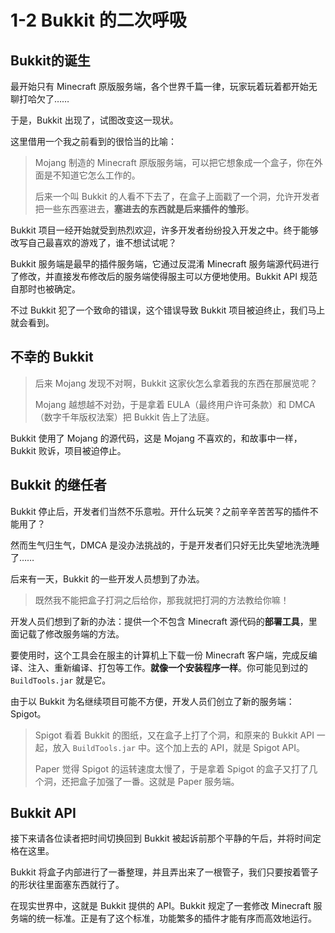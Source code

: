 # 1-2 Bukkit 的二次呼吸

## Bukkit的诞生

最开始只有 Minecraft 原版服务端，各个世界千篇一律，玩家玩着玩着都开始无聊打哈欠了……

于是，Bukkit 出现了，试图改变这一现状。

这里借用一个我之前看到的很恰当的比喻：

> Mojang 制造的 Minecraft 原版服务端，可以把它想象成一个盒子，你在外面是不知道它怎么工作的。
>
> 后来一个叫 Bukkit 的人看不下去了，在盒子上面戳了一个洞，允许开发者把一些东西塞进去，**塞进去的东西就是后来插件的雏形**。

Bukkit 项目一经开始就受到热烈欢迎，许多开发者纷纷投入开发之中。终于能够改写自己最喜欢的游戏了，谁不想试试呢？

Bukkit 服务端是最早的插件服务端，它通过反混淆 Minecraft 服务端源代码进行了修改，并直接发布修改后的服务端使得服主可以方便地使用。Bukkit API 规范自那时也被确定。

不过 Bukkit 犯了一个致命的错误，这个错误导致 Bukkit 项目被迫终止，我们马上就会看到。

## 不幸的 Bukkit

> 后来 Mojang 发现不对啊，Bukkit 这家伙怎么拿着我的东西在那展览呢？
>
> Mojang 越想越不对劲，于是拿着 EULA（最终用户许可条款）和 DMCA（数字千年版权法案）把 Bukkit 告上了法庭。

Bukkit 使用了 Mojang 的源代码，这是 Mojang 不喜欢的，和故事中一样，Bukkit 败诉，项目被迫停止。

## Bukkit 的继任者

Bukkit 停止后，开发者们当然不乐意啦。开什么玩笑？之前辛辛苦苦写的插件不能用了？

然而生气归生气，DMCA 是没办法挑战的，于是开发者们只好无比失望地洗洗睡了……

后来有一天，Bukkit 的一些开发人员想到了办法。

> 既然我不能把盒子打洞之后给你，那我就把打洞的方法教给你嘛！

开发人员们想到了新的办法：提供一个不包含 Minecraft 源代码的**部署工具**，里面记载了修改服务端的方法。

要使用时，这个工具会在服主的计算机上下载一份 Minecraft 客户端，完成反编译、注入、重新编译、打包等工作。**就像一个安装程序一样**。你可能见到过的 `BuildTools.jar` 就是它。

由于以 Bukkit 为名继续项目可能不方便，开发人员们创立了新的服务端：Spigot。

> Spigot 看着 Bukkit 的图纸，又在盒子上打了个洞，和原来的 Bukkit API 一起，放入 `BuildTools.jar` 中。这个加上去的 API，就是 Spigot API。
>
> Paper 觉得 Spigot 的运转速度太慢了，于是拿着 Spigot 的盒子又打了几个洞，还把盒子加强了一番。这就是 Paper 服务端。 

## Bukkit API

接下来请各位读者把时间切换回到 Bukkit 被起诉前那个平静的午后，并将时间定格在这里。

Bukkit 将盒子内部进行了一番整理，并且弄出来了一根管子，我们只要按着管子的形状往里面塞东西就行了。

在现实世界中，这就是 Bukkit 提供的 API。Bukkit 规定了一套修改 Minecraft 服务端的统一标准。正是有了这个标准，功能繁多的插件才能有序而高效地运行。